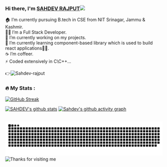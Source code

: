 ### Hi there, I'm [SAHDEV RAJPUT](https://github.com/Sahdev-rajput)<img src="https://media.giphy.com/media/hvRJCLFzcasrR4ia7z/giphy.gif" width="5%">

<link rel="stylesheet" href="https://cdn.jsdelivr.net/gh/devicons/devicon@latest/devicon.min.css">

🏠 I’m currently pursuing B.tech in CSE from NIT Srinagar, Jammu & Kashmir. <br/>
👨‍💻 I’m a Full Stack Developer.<br/>
🔭 I’m currently working on my projects.<br/>
🌱 I’m currently learning component-based library which is used to build react applications🤦‍♂.<br/>
☕️ I’m coffeer. <br/>
⚡ Coded extensively in C\C++...

 <p align="left"> 👉<img src="https://komarev.com/ghpvc/?username=Sahdev-rajput&label=Profile%20views&color=0e75b6&style=flat" alt="Sahdev-rajput" /> </p>



  ### :fire: My Stats :
[![GitHub Streak](http://github-readme-streak-stats.herokuapp.com?user=Sahdev-rajput)](https://git.io/streak-stats)

[![SAHDEV's github stats](https://github-readme-stats.vercel.app/api?username=Sahdev-rajput&show_icons=true&theme=merko)](https://github.com/Sahdev-rajput)
[![Sahdev's github activity graph](https://github-readme-activity-graph.cyclic.app/graph?username=Sahdev-rajput&bg_color=3ef40b&color=9e4c98&line=9e4c98&point=403d3d&area=true&hide_border=true)](https://github.com/ashutosh00710/github-readme-activity-graph)

<br />
<img src="https://github.com/Platane/snk/raw/output/github-contribution-grid-snake.svg"/>
<img height="120" alt="Thanks for visiting me" width="100%" src="https://raw.githubusercontent.com/BrunnerLivio/brunnerlivio/master/images/marquee.svg" />

